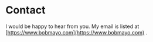 # Contact

I would be happy to hear from you. My email is listed at [https://www.bobmayo.com](https://www.bobmayo.com) .

